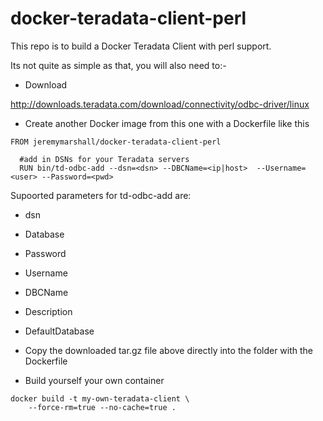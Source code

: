 # docker-teradata-client-perl

This repo is to build a Docker Teradata Client with perl support. 

Its not quite as simple as that, you will also need to:-

* Download 

<http://downloads.teradata.com/download/connectivity/odbc-driver/linux>

* Create another Docker image from this one with a Dockerfile like this

```
FROM jeremymarshall/docker-teradata-client-perl

  #add in DSNs for your Teradata servers
  RUN bin/td-odbc-add --dsn=<dsn> --DBCName=<ip|host>  --Username=<user> --Password=<pwd>

```

Supoorted parameters for td-odbc-add are:
* dsn
* Database
* Password
* Username
* DBCName
* Description
* DefaultDatabase

* Copy the downloaded tar.gz file above directly into the folder with the Dockerfile

* Build yourself your own container

```
docker build -t my-own-teradata-client \
    --force-rm=true --no-cache=true .
```

